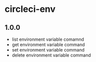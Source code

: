 # circleci-env

## 1.0.0
* list environment variable comamnd
* get environment variable command
* set environment variable command
* delete environment variable command
